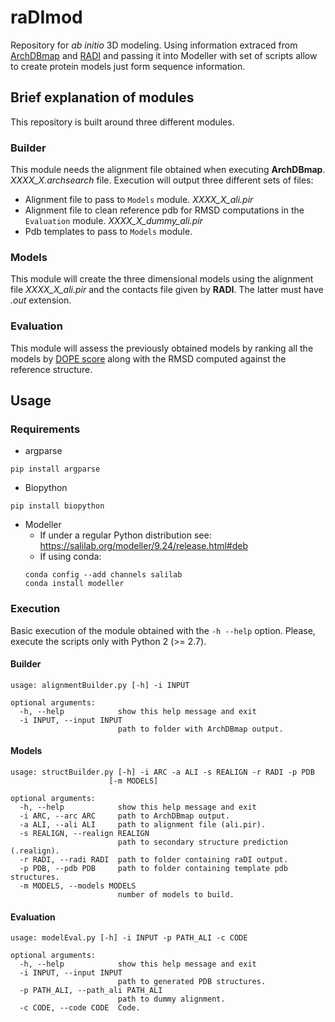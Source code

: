 # raDImod

Repository for _ab initio_ 3D modeling. Using information extraced from [ArchDBmap](https://github.com/jaumebonet/archdbmap) and [RADI](https://github.com/structuralbioinformatics/RADI) and passing it into Modeller with set of scripts allow to create protein models just form sequence information.

## Brief explanation of modules

This repository is built around three different modules.

### Builder

This module needs the alignment file obtained when executing **ArchDBmap**. _XXXX_X.archsearch_ file. Execution will output three different sets of files:
  - Alignment file to pass to `Models` module. _XXXX_X_ali.pir_
  - Alignment file to clean reference pdb for RMSD computations in the `Evaluation` module. _XXXX_X_dummy_ali.pir_
  - Pdb templates to pass to `Models` module.

 ### Models

 This module will create the three dimensional models using the alignment file _XXXX_X_ali.pir_ and the contacts file given by **RADI**. The latter must have _.out_ extension.

 ### Evaluation

 This module will assess the previously obtained models by ranking all the models by [DOPE score](https://www.ncbi.nlm.nih.gov/pmc/articles/PMC2242414/) along with the RMSD computed against the reference structure.


 ## Usage

 ### Requirements

  - argparse
  ```{console}
  pip install argparse
  ```

  - Biopython
  ```{console}
  pip install biopython
  ```

  - Modeller
    - If under a regular Python distribution see: https://salilab.org/modeller/9.24/release.html#deb
    - If using conda:
    ```{console}
    conda config --add channels salilab
    conda install modeller
    ```
  ### Execution

  Basic execution of the module obtained with the `-h --help` option. Please, execute the scripts only with Python 2 (>= 2.7).

  #### Builder
  ```{console}
  usage: alignmentBuilder.py [-h] -i INPUT

  optional arguments:
    -h, --help            show this help message and exit
    -i INPUT, --input INPUT
                          path to folder with ArchDBmap output.

  ```

  #### Models
  ```{console}
  usage: structBuilder.py [-h] -i ARC -a ALI -s REALIGN -r RADI -p PDB
                        [-m MODELS]

  optional arguments:
    -h, --help            show this help message and exit
    -i ARC, --arc ARC     path to ArchDBmap output.
    -a ALI, --ali ALI     path to alignment file (ali.pir).
    -s REALIGN, --realign REALIGN
                          path to secondary structure prediction (.realign).
    -r RADI, --radi RADI  path to folder containing raDI output.
    -p PDB, --pdb PDB     path to folder containing template pdb structures.
    -m MODELS, --models MODELS
                          number of models to build.
  ```

  #### Evaluation
  ```{console}
  usage: modelEval.py [-h] -i INPUT -p PATH_ALI -c CODE

  optional arguments:
    -h, --help            show this help message and exit
    -i INPUT, --input INPUT
                          path to generated PDB structures.
    -p PATH_ALI, --path_ali PATH_ALI
                          path to dummy alignment.
    -c CODE, --code CODE  Code.

  ```
